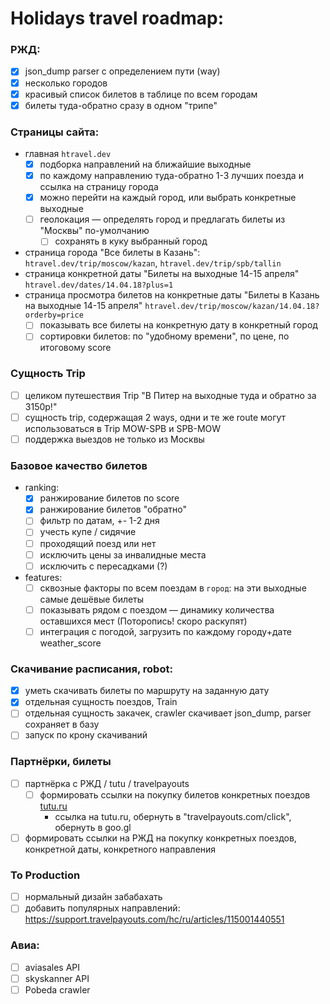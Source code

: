 # Holidays travel roadmap:

### РЖД:
- [x] json_dump parser с определением пути (way)
- [x] несколько городов
- [x] красивый список билетов в таблице по всем городам
- [x] билеты туда-обратно сразу в одном "трипе"

### Страницы сайта:
- главная `htravel.dev`
    - [x] подборка направлений на ближайшие выходные
    - [x] по каждому направлению туда-обратно 1-3 лучших поезда и ссылка на страницу города
    - [x] можно перейти на каждый город, или выбрать конкретные выходные
    - [ ] геолокация — определять город и предлагать билеты из "Москвы" по-умолчанию
        - [ ] сохранять в куку выбранный город
- страница города "Все билеты в Казань": `htravel.dev/trip/moscow/kazan`, `htravel.dev/trip/spb/tallin`
- страница конкретной даты "Билеты на выходные 14-15 апреля" `htravel.dev/dates/14.04.18?plus=1`
- страница просмотра билетов на конкретные даты "Билеты в Казань на выходные 14-15 апреля" `htravel.dev/trip/moscow/kazan/14.04.18?orderby=price`
    - [ ] показывать все билеты на конкретную дату в конкретный город
    - [ ] сортировки билетов: по "удобному времени", по цене, по итоговому score

### Сущность Trip
- [ ] целиком путешествия Trip "В Питер на выходные туда и обратно за 3150р!"
- [ ] сущность trip, содержащая 2 ways, одни и те же route могут использоваться в Trip MOW-SPB и SPB-MOW
- [ ] поддержка выездов не только из Москвы

### Базовое качество билетов
- ranking:
    - [x] ранжирование билетов по score
    - [x] ранжирование билетов "обратно"
    - [ ] фильтр по датам, +- 1-2 дня
    - [ ] учесть купе / сидячие
    - [ ] проходящий поезд или нет
    - [ ] исключить цены за инвалидные места
    - [ ] исключить с пересадками (?)
- features:
    - [ ] сквозные факторы по всем поездам в `город`: на эти выходные самые дешёвые билеты
    - [ ] показывать рядом с поездом — динамику количества оставшихся мест (Поторопись! скоро раскупят)
    - [ ] интеграция с погодой, загрузить по каждому городу+дате weather_score

### Скачивание расписания, robot:
- [x] уметь скачивать билеты по маршруту на заданную дату
- [x] отдельная сущность поездов, Train
- [ ] отдельная сущность закачек, crawler скачивает json_dump, parser сохраняет в базу
- [ ] запуск по крону скачиваний

### Партнёрки, билеты
- [ ] партнёрка с РЖД / tutu / travelpayouts
    - [ ] формировать ссылки на покупку билетов конкретных поездов [tutu.ru](tutu.ru.md)
        - ссылка на tutu.ru, обернуть в "travelpayouts.com/click", обернуть в goo.gl
- [ ] формировать ссылки на РЖД на покупку конкретных поездов, конкретной даты, конкретного направления

### To Production
- [ ] нормальный дизайн забабахать
- [ ] добавить популярных направлений: https://support.travelpayouts.com/hc/ru/articles/115001440551

### Авиа:
- [ ] aviasales API
- [ ] skyskanner API
- [ ] Pobeda crawler
